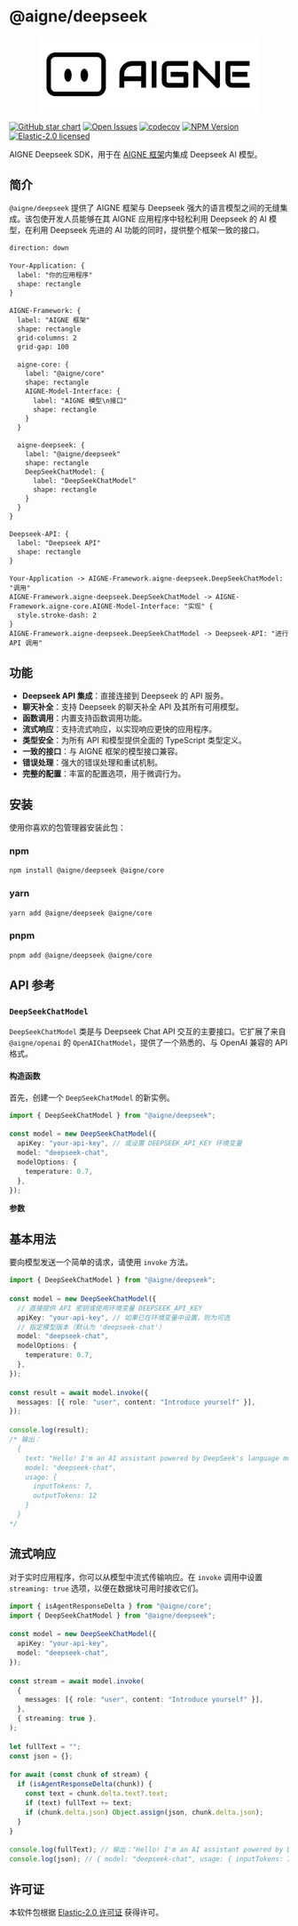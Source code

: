 # @aigne/deepseek

<p align="center">
  <picture>
    <source srcset="https://raw.githubusercontent.com/AIGNE-io/aigne-framework/main/logo-dark.svg" media="(prefers-color-scheme: dark)">
    <source srcset="https://raw.githubusercontent.com/AIGNE-io/aigne-framework/main/logo.svg" media="(prefers-color-scheme: light)">
    <img src="https://raw.githubusercontent.com/AIGNE-io/aigne-framework/main/logo.svg" alt="AIGNE 标志" width="400" />
  </picture>
</p>

[![GitHub star chart](https://img.shields.io/github/stars/AIGNE-io/aigne-framework?style=flat-square)](https://star-history.com/#AIGNE-io/aigne-framework)
[![Open Issues](https://img.shields.io/github/issues-raw/AIGNE-io/aigne-framework?style=flat-square)](https://github.com/AIGNE-io/aigne-framework/issues)
[![codecov](https://codecov.io/gh/AIGNE-io/aigne-framework/graph/badge.svg?token=DO07834RQL)](https://codecov.io/gh/AIGNE-io/aigne-framework)
[![NPM Version](https://img.shields.io/npm/v/@aigne/deepseek)](https://www.npmjs.com/package/@aigne/deepseek)
[![Elastic-2.0 licensed](https://img.shields.io/npm/l/@aigne/deepseek)](https://github.com/AIGNE-io/aigne-framework/blob/main/LICENSE.md)

AIGNE Deepseek SDK，用于在 [AIGNE 框架](https://github.com/AIGNE-io/aigne-framework)内集成 Deepseek AI 模型。

## 简介

`@aigne/deepseek` 提供了 AIGNE 框架与 Deepseek 强大的语言模型之间的无缝集成。该包使开发人员能够在其 AIGNE 应用程序中轻松利用 Deepseek 的 AI 模型，在利用 Deepseek 先进的 AI 功能的同时，提供整个框架一致的接口。

```d2
direction: down

Your-Application: {
  label: "你的应用程序"
  shape: rectangle
}

AIGNE-Framework: {
  label: "AIGNE 框架"
  shape: rectangle
  grid-columns: 2
  grid-gap: 100

  aigne-core: {
    label: "@aigne/core"
    shape: rectangle
    AIGNE-Model-Interface: {
      label: "AIGNE 模型\n接口"
      shape: rectangle
    }
  }

  aigne-deepseek: {
    label: "@aigne/deepseek"
    shape: rectangle
    DeepSeekChatModel: {
      label: "DeepSeekChatModel"
      shape: rectangle
    }
  }
}

Deepseek-API: {
  label: "Deepseek API"
  shape: rectangle
}

Your-Application -> AIGNE-Framework.aigne-deepseek.DeepSeekChatModel: "调用"
AIGNE-Framework.aigne-deepseek.DeepSeekChatModel -> AIGNE-Framework.aigne-core.AIGNE-Model-Interface: "实现" {
  style.stroke-dash: 2
}
AIGNE-Framework.aigne-deepseek.DeepSeekChatModel -> Deepseek-API: "进行 API 调用"
```

## 功能

*   **Deepseek API 集成**：直接连接到 Deepseek 的 API 服务。
*   **聊天补全**：支持 Deepseek 的聊天补全 API 及其所有可用模型。
*   **函数调用**：内置支持函数调用功能。
*   **流式响应**：支持流式响应，以实现响应更快的应用程序。
*   **类型安全**：为所有 API 和模型提供全面的 TypeScript 类型定义。
*   **一致的接口**：与 AIGNE 框架的模型接口兼容。
*   **错误处理**：强大的错误处理和重试机制。
*   **完整的配置**：丰富的配置选项，用于微调行为。

## 安装

使用你喜欢的包管理器安装此包：

### npm

```bash
npm install @aigne/deepseek @aigne/core
```

### yarn

```bash
yarn add @aigne/deepseek @aigne/core
```

### pnpm

```bash
pnpm add @aigne/deepseek @aigne/core
```

## API 参考

### `DeepSeekChatModel`

`DeepSeekChatModel` 类是与 Deepseek Chat API 交互的主要接口。它扩展了来自 `@aigne/openai` 的 `OpenAIChatModel`，提供了一个熟悉的、与 OpenAI 兼容的 API 格式。

#### 构造函数

首先，创建一个 `DeepSeekChatModel` 的新实例。

```typescript
import { DeepSeekChatModel } from "@aigne/deepseek";

const model = new DeepSeekChatModel({
  apiKey: "your-api-key", // 或设置 DEEPSEEK_API_KEY 环境变量
  model: "deepseek-chat",
  modelOptions: {
    temperature: 0.7,
  },
});
```

**参数**

<x-field-group>
    <x-field data-name="options" data-type="OpenAIChatModelOptions" data-required="false" data-desc="模型的配置选项。">
        <x-field data-name="apiKey" data-type="string" data-required="false" data-desc="你的 Deepseek API 密钥。如果未提供，将从 `DEEPSEEK_API_KEY` 环境变量中读取。"></x-field>
        <x-field data-name="model" data-type="string" data-default="deepseek-chat" data-required="false" data-desc="用于聊天补全的模型（例如 'deepseek-chat', 'deepseek-coder'）。"></x-field>
        <x-field data-name="baseURL" data-type="string" data-default="https://api.deepseek.com" data-required="false" data-desc="Deepseek API 的基础 URL。"></x-field>
        <x-field data-name="modelOptions" data-type="object" data-required="false" data-desc="传递给模型 API 的附加选项，例如 `temperature`、`top_p` 等。"></x-field>
    </x-field>
</x-field-group>

## 基本用法

要向模型发送一个简单的请求，请使用 `invoke` 方法。

```typescript
import { DeepSeekChatModel } from "@aigne/deepseek";

const model = new DeepSeekChatModel({
  // 直接提供 API 密钥或使用环境变量 DEEPSEEK_API_KEY
  apiKey: "your-api-key", // 如果已在环境变量中设置，则为可选
  // 指定模型版本（默认为 'deepseek-chat'）
  model: "deepseek-chat",
  modelOptions: {
    temperature: 0.7,
  },
});

const result = await model.invoke({
  messages: [{ role: "user", content: "Introduce yourself" }],
});

console.log(result);
/* 输出：
  {
    text: "Hello! I'm an AI assistant powered by DeepSeek's language model.",
    model: "deepseek-chat",
    usage: {
      inputTokens: 7,
      outputTokens: 12
    }
  }
*/
```

## 流式响应

对于实时应用程序，你可以从模型中流式传输响应。在 `invoke` 调用中设置 `streaming: true` 选项，以便在数据块可用时接收它们。

```typescript
import { isAgentResponseDelta } from "@aigne/core";
import { DeepSeekChatModel } from "@aigne/deepseek";

const model = new DeepSeekChatModel({
  apiKey: "your-api-key",
  model: "deepseek-chat",
});

const stream = await model.invoke(
  {
    messages: [{ role: "user", content: "Introduce yourself" }],
  },
  { streaming: true },
);

let fullText = "";
const json = {};

for await (const chunk of stream) {
  if (isAgentResponseDelta(chunk)) {
    const text = chunk.delta.text?.text;
    if (text) fullText += text;
    if (chunk.delta.json) Object.assign(json, chunk.delta.json);
  }
}

console.log(fullText); // 输出："Hello! I'm an AI assistant powered by DeepSeek's language model."
console.log(json); // { model: "deepseek-chat", usage: { inputTokens: 7, outputTokens: 12 } }
```

## 许可证

本软件包根据 [Elastic-2.0 许可证](https://github.com/AIGNE-io/aigne-framework/blob/main/LICENSE.md) 获得许可。